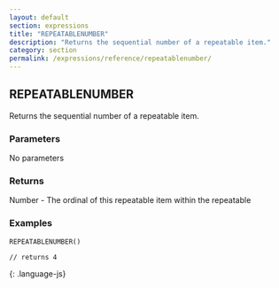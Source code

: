 ```yaml
---
layout: default
section: expressions
title: "REPEATABLENUMBER"
description: "Returns the sequential number of a repeatable item."
category: section
permalink: /expressions/reference/repeatablenumber/
---
```


## REPEATABLENUMBER

Returns the sequential number of a repeatable item.

### Parameters

No parameters

### Returns

Number - The ordinal of this repeatable item within the repeatable

### Examples

~~~
REPEATABLENUMBER()

// returns 4
~~~
{: .language-js}